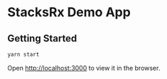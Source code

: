 # StacksRx Demo App

## Getting Started

```bash
yarn start
```

Open [http://localhost:3000](http://localhost:3000) to view it in the browser.
